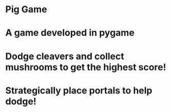 # Pig Game 
# A game developed in pygame 
# Dodge cleavers and collect mushrooms to get the highest score!
# Strategically place portals to help dodge!
